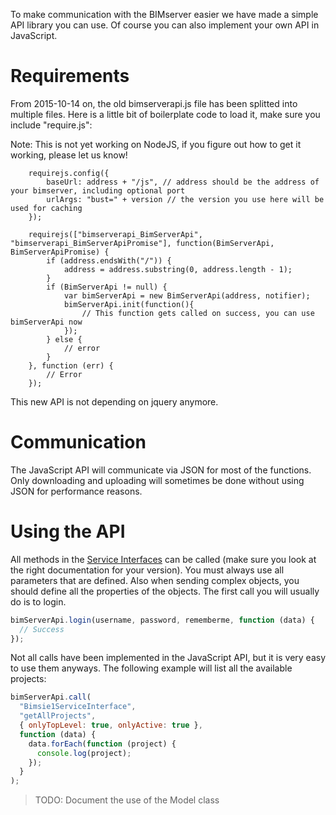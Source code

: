 To make communication with the BIMserver easier we have made a simple API library you can use. Of course you can also implement your own API in JavaScript.

# Requirements

From 2015-10-14 on, the old bimserverapi.js file has been splitted into multiple files. Here is a little bit of boilerplate code to load it, make sure you include "require.js":

Note: This is not yet working on NodeJS, if you figure out how to get it working, please let us know!

```
	requirejs.config({
	    baseUrl: address + "/js", // address should be the address of your bimserver, including optional port
	    urlArgs: "bust=" + version // the version you use here will be used for caching
	});

	requirejs(["bimserverapi_BimServerApi", "bimserverapi_BimServerApiPromise"], function(BimServerApi, BimServerApiPromise) {
		if (address.endsWith("/")) {
			address = address.substring(0, address.length - 1);
		}
		if (BimServerApi != null) {
			var bimServerApi = new BimServerApi(address, notifier);
			bimServerApi.init(function(){
				// This function gets called on success, you can use bimServerApi now
			});
		} else {
			// error
		}
	}, function (err) {
		// Error
	});
```

This new API is not depending on jquery anymore.

# Communication

The JavaScript API will communicate via JSON for most of the functions. Only downloading and uploading will sometimes be done without using JSON for performance reasons.

# Using the API

All methods in the [Service Interfaces](Service-Interfaces.md) can be called (make sure you look at the right documentation for your version). You must always use all parameters that are defined. Also when sending complex objects, you should define all the properties of the objects. The first call you will usually do is to login.

```javascript
bimServerApi.login(username, password, rememberme, function (data) {
  // Success
});
```

Not all calls have been implemented in the JavaScript API, but it is very easy to use them anyways. The following example will list all the available projects:

```javascript
bimServerApi.call(
  "Bimsie1ServiceInterface",
  "getAllProjects",
  { onlyTopLevel: true, onlyActive: true },
  function (data) {
    data.forEach(function (project) {
      console.log(project);
    });
  }
);
```

> TODO: Document the use of the Model class
